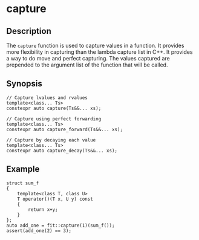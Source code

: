 capture
=======

Description
-----------

The `capture` function is used to capture values in a function. It
provides more flexibility in capturing than the lambda capture list in
C++. It provides a way to do move and perfect capturing. The values
captured are prepended to the argument list of the function that will be
called.

Synopsis
--------

    // Capture lvalues and rvalues
    template<class... Ts>
    constexpr auto capture(Ts&&... xs);

    // Capture using perfect forwarding
    template<class... Ts>
    constexpr auto capture_forward(Ts&&... xs);

    // Capture by decaying each value
    template<class... Ts>
    constexpr auto capture_decay(Ts&&... xs);


Example
-------

    struct sum_f
    {
        template<class T, class U>
        T operator()(T x, U y) const
        {
            return x+y;
        }
    };
    auto add_one = fit::capture(1)(sum_f());
    assert(add_one(2) == 3);

